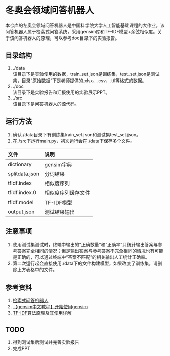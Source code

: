 # 冬奥会领域问答机器人


本仓库的冬奥会领域问答机器人是中国科学院大学人工智能基础课程的大作业。该问答机器人属于检索式问答系统，采用gensim库和TF-IDF模型+余弦相似度。关于该问答机器人的原理，可以参考doc目录下的实验报告。


## 目录结构
1. ./data  
该目录下是实验使用的数据，train_set.json是训练集，test_set.json是测试集，目录“原始数据”下是老师提供的.xlsx、.csv、.ttl等格式的数据。
2. ./doc  
该目录下是实验报告和汇报使用的实验展示PPT。
3. ./src  
该目录下是问答机器人的源代码。


## 运行方法
1. 确认./data目录下有训练集train_set.json和测试集test_set.json。
2. 在./src下运行main.py，初次运行会在./data下保存多个文件。

| 文件 | 说明 |
| :--- | :--- |
| dictionary | gensim字典 |
| splitdata.json | 分词结果 |
| tfidf.index | 相似度序列 |
| tfidf.index.0 | 相似度序列缓存文件 |
| tfidf.model | TF-IDF模型 |
| output.json | 测试结果输出 |


## 注意事项
1. 使用测试集测试时，终端中输出的“正确数量”和“正确率”只统计输出答案与参考答案完全相同的情况；但是输出答案与参考答案不完全相同的情况也有可能是正确的，可以通过终端中“答案不匹配”的相关输出人工统计正确率。
2. 第二次运行起会直接使用./data下的文件构建模型，如果改变了训练集，请删除上方表格中的文件。


## 参考资料
1. [检索式问答机器人](https://github.com/vba34520/Retrieval-Bot)
2. [【gensim中文教程】开始使用gensim](https://blog.csdn.net/duinodu/article/details/76618638)
3. [TF-IDF算法原理及其使用详解](https://zhuanlan.zhihu.com/p/94446764)


## TODO
1. 得到测试集后测试并完善实验报告
2. 完成PPT
